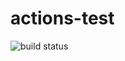 # actions-test

![build status](https://img.shields.io/github/workflow/status/happy-sadan/actions-test/CI?style=flat-square)
